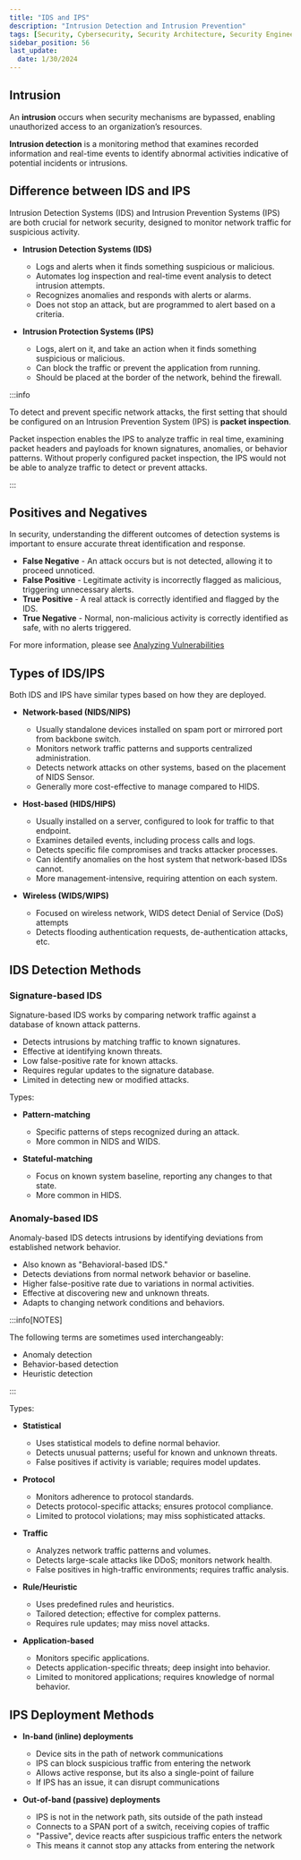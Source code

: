 ```yaml
---
title: "IDS and IPS"
description: "Intrusion Detection and Intrusion Prevention"
tags: [Security, Cybersecurity, Security Architecture, Security Engineering]
sidebar_position: 56
last_update:
  date: 1/30/2024
---
```



## Intrusion 

An **intrusion** occurs when security mechanisms are bypassed, enabling unauthorized access to an organization’s resources. 

**Intrusion detection** is a monitoring method that examines recorded information and real-time events to identify abnormal activities indicative of potential incidents or intrusions. 

## Difference between IDS and IPS 

Intrusion Detection Systems (IDS) and Intrusion Prevention Systems (IPS) are both crucial for network security, designed to monitor network traffic for suspicious activity. 

- **Intrusion Detection Systems (IDS)**
  - Logs and alerts when it finds something suspicious or malicious.
  - Automates log inspection and real-time event analysis to detect intrusion attempts.
  - Recognizes anomalies and responds with alerts or alarms.
  - Does not stop an attack, but are programmed to alert based on a criteria.

- **Intrusion Protection Systems (IPS)**
  - Logs, alert on it, and take an action when it finds something suspicious or malicious.
  - Can block the traffic or prevent the application from running.
  - Should be placed at the border of the network, behind the firewall.


:::info 

To detect and prevent specific network attacks, the first setting that should be configured on an Intrusion Prevention System (IPS) is **packet inspection**.

Packet inspection enables the IPS to analyze traffic in real time, examining packet headers and payloads for known signatures, anomalies, or behavior patterns. Without properly configured packet inspection, the IPS would not be able to analyze traffic to detect or prevent attacks.

::: 



## Positives and Negatives

In security, understanding the different outcomes of detection systems is important to ensure accurate threat identification and response.

- **False Negative** - An attack occurs but is not detected, allowing it to proceed unnoticed.
- **False Positive** - Legitimate activity is incorrectly flagged as malicious, triggering unnecessary alerts.
- **True Positive** - A real attack is correctly identified and flagged by the IDS.
- **True Negative** - Normal, non-malicious activity is correctly identified as safe, with no alerts triggered.

For more information, please see [Analyzing Vulnerabilities](/docs/007-Cybersecurity/009-Security-Operations/020-Vulnerability-Management.md#analyzing-vulnerabilities)

## Types of IDS/IPS

Both IDS and IPS have similar types based on how they are deployed.

- **Network-based (NIDS/NIPS)**

  - Usually standalone devices installed on spam port or mirrored port from backbone switch.
  - Monitors network traffic patterns and supports centralized administration.
  - Detects network attacks on other systems, based on the placement of NIDS Sensor.
  - Generally more cost-effective to manage compared to HIDS.

- **Host-based (HIDS/HIPS)**

  - Usually installed on a server, configured to look for traffic to that endpoint.
  - Examines detailed events, including process calls and logs.
  - Detects specific file compromises and tracks attacker processes.
  - Can identify anomalies on the host system that network-based IDSs cannot.
  - More management-intensive, requiring attention on each system.

- **Wireless (WIDS/WIPS)**

  - Focused on wireless network, WIDS detect Denial of Service (DoS) attempts
  - Detects flooding authentication requests, de-authentication attacks, etc.

## IDS Detection Methods 

### Signature-based IDS

Signature-based IDS works by comparing network traffic against a database of known attack patterns.

- Detects intrusions by matching traffic to known signatures.
- Effective at identifying known threats.
- Low false-positive rate for known attacks.
- Requires regular updates to the signature database.
- Limited in detecting new or modified attacks.

Types:

- **Pattern-matching**
  - Specific patterns of steps recognized during an attack.
  - More common in NIDS and WIDS.

- **Stateful-matching**
  - Focus on known system baseline, reporting any changes to that state.
  - More common in HIDS.

### Anomaly-based IDS

Anomaly-based IDS detects intrusions by identifying deviations from established network behavior.

- Also known as "Behavioral-based IDS."
- Detects deviations from normal network behavior or baseline.
- Higher false-positive rate due to variations in normal activities.
- Effective at discovering new and unknown threats.
- Adapts to changing network conditions and behaviors.


:::info[NOTES]

The following terms are sometimes used interchangeably:

- Anomaly detection 
- Behavior-based detection
- Heuristic detection

:::


Types:

- **Statistical**
  - Uses statistical models to define normal behavior.
  - Detects unusual patterns; useful for known and unknown threats.
  - False positives if activity is variable; requires model updates.

- **Protocol**
  - Monitors adherence to protocol standards.
  - Detects protocol-specific attacks; ensures protocol compliance.
  - Limited to protocol violations; may miss sophisticated attacks.

- **Traffic**
  - Analyzes network traffic patterns and volumes.
  - Detects large-scale attacks like DDoS; monitors network health.
  - False positives in high-traffic environments; requires traffic analysis.

- **Rule/Heuristic**
  - Uses predefined rules and heuristics.
  - Tailored detection; effective for complex patterns.
  - Requires rule updates; may miss novel attacks.

- **Application-based**
  - Monitors specific applications.
  - Detects application-specific threats; deep insight into behavior.
  - Limited to monitored applications; requires knowledge of normal behavior.


## IPS Deployment Methods 

- **In-band (inline) deployments**

  - Device sits in the path of network communications 
  - IPS can block suspicious traffic from entering the network
  - Allows active response, but its also a single-point of failure
  - If IPS has an issue, it can disrupt communications

- **Out-of-band (passive) deployments**

  - IPS is not in the network path, sits outside of the path instead
  - Connects to a SPAN port of a switch, receiving copies of traffic
  - "Passive", device reacts after suspicious traffic enters the network
  - This means it cannot stop any attacks from entering the network